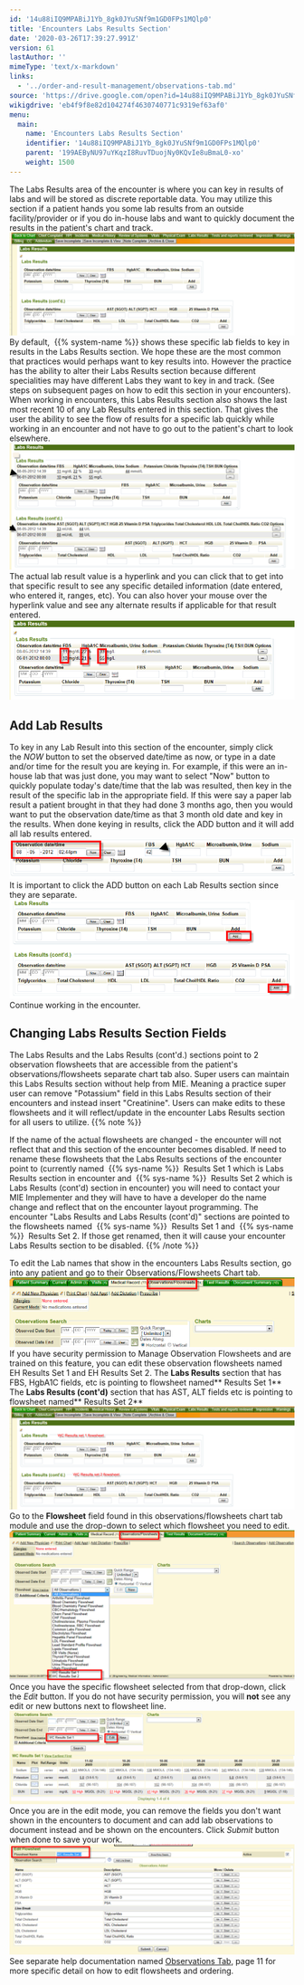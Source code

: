 ```yaml
---
id: '14u88iIQ9MPABiJ1Yb_8gk0JYuSNf9m1GD0FPs1MQlp0'
title: 'Encounters Labs Results Section'
date: '2020-03-26T17:39:27.991Z'
version: 61
lastAuthor: ''
mimeType: 'text/x-markdown'
links:
  - '../order-and-result-management/observations-tab.md'
source: 'https://drive.google.com/open?id=14u88iIQ9MPABiJ1Yb_8gk0JYuSNf9m1GD0FPs1MQlp0'
wikigdrive: 'eb4f9f8e82d104274f4630740771c9319ef63af0'
menu:
  main:
    name: 'Encounters Labs Results Section'
    identifier: '14u88iIQ9MPABiJ1Yb_8gk0JYuSNf9m1GD0FPs1MQlp0'
    parent: '199AEByNU97uYKqzI8RuvTDuojNy0KQvIe8uBmaL0-xo'
    weight: 1500
---
```

The Labs Results area of the encounter is where you can key in results of labs and will be stored as discrete reportable data. You may utilize this section if a patient hands you some lab results from an outside facility/provider or if you do in-house labs and want to quickly document the results in the patient's chart and track.
![](encounters-labs-results-section.assets/10000201000004410000018A0F75BA674241235D.png)
By default,  {{% system-name %}} shows these specific lab fields to key in results in the Labs Results section. We hope these are the most common that practices would perhaps want to key results into. However the practice has the ability to alter their Labs Results section because different specialities may have different Labs they want to key in and track. (See steps on subsequent pages on how to edit this section in your encounters).
When working in encounters, this Labs Results section also shows the last most recent 10 of any Lab Results entered in this section. That gives the user the ability to see the flow of results for a specific lab quickly while working in an encounter and not have to go out to the patient's chart to look elsewhere.
![](encounters-labs-results-section.assets/1000020100000406000001CBD8DB20951BE5A3E3.png)
The actual lab result value is a hyperlink and you can click that to get into that specific result to see any specific detailed information (date entered, who entered it, ranges, etc). You can also hover your mouse over the hyperlink value and see any alternate results if applicable for that result entered.
![](encounters-labs-results-section.assets/100002010000037E000000FCFA69DC813561B45D.png)

## Add Lab Results

To key in any Lab Result into this section of the encounter, simply click the *NOW* button to set the observed date/time as now, or type in a date and/or time for the result you are keying in. For example, if this were an in-house lab that was just done, you may want to select "Now" button to quickly populate today's date/time that the lab was resulted, then key in the result of the specific lab in the appropriate field. If this were say a paper lab result a patient brought in that they had done 3 months ago, then you would want to put the observation date/time as that 3 month old date and key in the results. When done keying in results, click the ADD button and it will add all lab results entered.
![](encounters-labs-results-section.assets/100002010000032E0000007251AA1A9E10C87F6F.png)
It is important to click the ADD button on each Lab Results section since they are separate.
![](encounters-labs-results-section.assets/10000201000003470000012332784FD414ED884B.png)
Continue working in the encounter.

## Changing Labs Results Section Fields

The Labs Results and the Labs Results (cont'd.) sections point to 2 observation flowsheets that are accessible from the patient's observations/flowsheets separate chart tab also.
Super users can maintain this Labs Results section without help from MIE. Meaning a practice super user can remove "Potassium" field in this Labs Results section of their encounters and instead insert "Creatinine".
Users can make edits to these flowsheets and it will reflect/update in the encounter Labs Results section for all users to utilize.
{{% note %}}

If the name of the actual flowsheets are changed - the encounter will not reflect that and this section of the encounter becomes disabled. If need to rename these flowsheets that the Labs Results sections of the encounter point to (currently named  {{% sys-name %}}  Results Set 1 which is Labs Results section in encounter and  {{% sys-name %}}  Results Set 2 which is Labs Results (cont'd) section in encounter) you will need to contact your MIE Implementer and they will have to have a developer do the name change and reflect that on the encounter layout programming. The encounter "Labs Results and Labs Results (cont'd)" sections are pointed to the flowsheets named  {{% sys-name %}}  Results Set 1 and  {{% sys-name %}}  Results Set 2. If those get renamed, then it will cause your encounter Labs Results section to be disabled.
{{% /note %}}

To edit the Lab names that show in the encounters Labs Results section, go into any patient and go to their Observations/Flowsheets Chart tab.
![](encounters-labs-results-section.assets/1000020100000379000000D8A258BE668B5BD221.png)
If you have security permission to Manage Observation Flowsheets and are trained on this feature, you can edit these observation flowsheets named EH Results Set 1 and EH Results Set 2.
The **Labs Results** section that has FBS, HgbA1C fields, etc is pointing to flowsheet named** Results Set 1**
The **Labs Results (cont'd)** section that has AST, ALT fields etc is pointing to flowsheet named** Results Set 2**
![](encounters-labs-results-section.assets/10000201000004410000018AF57910931606AE71.png)
Go to the **Flowsheet** field found in this observations/flowsheets chart tab module and use the drop-down to select which flowsheet you need to edit.
![](encounters-labs-results-section.assets/10000201000004600000024D9CDF2BC1CD978F29.png)
Once you have the specific flowsheet selected from that drop-down, click the *Edit* button. If you do not have security permission, you will **not** see any edit or new buttons next to flowsheet line.
![](encounters-labs-results-section.assets/10000201000004B20000018BA848ECF89A3ECD91.png)
Once you are in the edit mode, you can remove the fields you don't want shown in the encounters to document and can add lab observations to document instead and be shown on the encounters. Click *Submit* button when done to save your work.
![](encounters-labs-results-section.assets/10000201000004C3000001D89CDAC6A5A9DE8373.png)
See separate help documentation named [Observations Tab](../order-and-result-management/observations-tab.md), page 11 for more specific detail on how to edit flowsheets and ordering.
